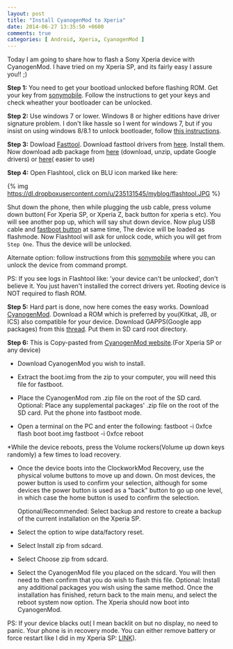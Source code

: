 ```yaml
---
layout: post
title: "Install CyanogenMod to Xperia"
date: 2014-06-27 13:35:50 +0600
comments: true
categories: [ Android, Xperia, CyanogenMod ]
---
```


Today I am going to share how to flash a Sony Xperia device with CyanogenMod. I have tried on my Xperia SP, and its fairly easy I assure you!! ;) <!--more-->

<b>Step 1:</b> You need to get your bootload unlocked before flashing ROM. Get your key from <a href="http://unlockbootloader.sonymobile.com/instructions">sonymobile</a>. Follow the instructions to get your keys and check wheather your bootloader can be unlocked.

<b>Step 2:</b> Use windows 7 or lower. Windows 8 or higher editions have driver signature problem. I don't like hassle so I went for windows 7, but if you insist on using windows 8/8.1 to unlock bootloader, follow <a href="http://www.fotoclubinc.com/blog/how-to-disable-driver-signature-enforcement-to-allow-installation-of-windows-7-printer-drivers-on-windows-8/">this instructions</a>.

<b>Step 3:</b> Dowload <a href="http://forum.xda-developers.com/showthread.php?t=2335555">Fasttool</a>. Download fasttool drivers from  <a href="http://forum.xda-developers.com/showthread.php?t=2635830">here</a>. Install them. Now download adb package from <a href="http://developer.android.com/tools/help/adb.html">here</a> (download, unzip, update Google drivers) or <a href="http://forum.xda-developers.com/showthread.php?t=2588979">here</a>( easier to use)

<b>Step 4:</b> Open Flashtool, click on BLU icon marked like here:

{% img https://dl.dropboxusercontent.com/u/235131545/myblog/flashtool.JPG %}

Shut down the phone, then while plugging the usb cable, press volume down button( For Xperia SP, or Xperia Z, back button for xperia s etc). You will see another pop up, which will say shut down device. Now plug USB cable and <a href="http://unlockbootloader.sonymobile.com/fastboot-buttons">fastboot button</a> at same time, The device will be loaded as flashmode. Now Flashtool will ask for unlock code, which you will get from `Step One`. Thus the device will be unlocked.

Alternate option: follow instructions from this  <a href=" http://unlockbootloader.sonymobile.com/instructions">sonymobile</a> where you can unlock the device from command prompt. 

PS: If you see logs in Flashtool like: 'your device can't be unlocked', don't believe it. You just haven't installed the correct drivers yet.
Rooting device is NOT required to flash ROM. 

<b>Step 5:</b> Hard part is done, now here comes the easy works. Download <a href="https://sites.google.com/site/projectfreexperia/download">CyanogenMod</a>. Download a ROM which is preferred by you(Kitkat, JB, or ICS) also compatible for your device. Download GAPPS(Google app packages) from this <a href="http://forum.xda-developers.com/showthread.php?t=2523640">thread</a>. Put them in SD card root directory. 

<b>Step 6:</b> This is Copy-pasted from <a href="http://wiki.cyanogenmod.org/w/Install_CM_for_huashan">CyanogenMod website</a>.(For Xperia SP or any device)

* Download CyanogenMod you wish to install.

* Extract the boot.img from the zip to your computer, you will need this file for fastboot.

* Place the CyanogenMod rom .zip file on the root of the SD card. Optional: Place any supplemental packages' .zip file on the root of the SD card. Put the phone into fastboot mode.</li>
* Open a terminal on the PC and enter the following:
        fastboot -i 0xfce flash boot boot.img
        fastboot -i 0xfce reboot 

 *While the device reboots, press the Volume rockers(Volume up down keys randomly) a few times to load recovery.

* Once the device boots into the ClockworkMod Recovery, use the physical volume buttons to move up and down. On most devices, the power button is used to confirm your selection, although for some devices the power button is used as a "back" button to go up one level, in which case the home button is used to confirm the selection.

  Optional/Recommended: Select backup and restore to create a backup of the current installation on the Xperia SP.

* Select the option to wipe data/factory reset. 

* Select Install zip from sdcard.

* Select Choose zip from sdcard.

* Select the CyanogenMod file you placed on the sdcard. You will then need to then confirm that you do wish to flash this file. Optional: Install any additional packages you wish using the same method. Once the installation has finished, return back to the main menu, and select the reboot system now option. The Xperia should now boot into CyanogenMod.

PS: If your device blacks out( I mean backlit on but no display, no need to panic. Your phone is in recovery mode. You can either remove battery or force restart like I did in my Xperia SP: <a href="http://userguide.sonymobile.com/referrer.php?region=global-en&amp;product=xperia-sp#!Turning-on-or-off-the-device---heading-only.html">LINK</a>).